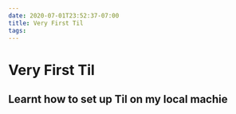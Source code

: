 ```yaml
---
date: 2020-07-01T23:52:37-07:00
title: Very First Til
tags: 
---
```


# Very First Til

## Learnt how to set up Til on my local machie